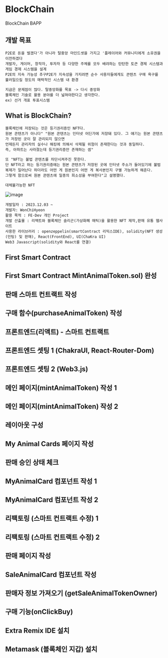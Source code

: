 # BlockChain
BlockChain BAPP
## 개발 목표 
```
P2E로 돈을 벌겠다'가 아니라 탈중앙 마인드셋을 가지고 '플레이어와 커뮤니티에게 소유권을 이전하겠다
개발자, 게이머, 창작자, 투자자 등 다양한 주체를 모두 배려하는 탄탄한 토큰 경제 시스템과 게임 경제 시스템을 설계
P2E의 지속 가능성 추구P2E가 지속성을 가지려면 순수 사용자들에게도 콘텐츠 구매 욕구를 불러일으킬 정도의 매력적인 시스템 내 환경

지금은 문제점이 많다. 탈중앙화를 목표 -> 다시 중앙화 
블록체인 기술로 활용 분야를 더 넓혀야한다고 생각한다.
ex) 선거 개표 투표시스템

```
## What is BlockChain?
```
블록체인에 저장되는 것은 등기권리증인 NFT다.
원본 콘텐츠가 아니다" "원본 콘텐츠는 인터넷 어딘가에 저장돼 있다. 그 얘기는 원본 콘텐츠가 저장된 곳이 잘 관리되지 않으면
언제든지 관리자의 실수나 해킹에 의해서 삭제될 위험이 존재한다는 것과 동일하다.
즉, 아파트는 사라졌는데 등기권리증만 존재하는 셈"

또 "NFT는 불법 콘텐츠를 차단시켜주진 못한다.
단 NFT라고 하는 등기권리증에는 원본 콘텐츠가 저장된 곳에 인터넷 주소가 들어있기에 불법 복제가 일어난다 하더라도 어떤 게 원본인지 어떤 게 복사본인지 구별 가능하게 해준다.
그렇게 함으로써 원본 콘텐츠에 일종의 희소성을 부여한다"고 설명했다.

대체불가능한 NFT
```
![image](https://github.com/mr-won/BlockChain/assets/58906858/7b013c53-6edc-43cb-824b-1435d77dc567)           
```
개발일자 : 2023.12.03 ~
개발자: WonChiHyeon 
활용 목적 : FE-Dev 개인 Project
개발 산출물 : 리액트와 블록체인 솔리곤(가상화폐 매틱)을 활용한 NFT 제작,판매 유통 웹사이트
사용한 라이브러리 : openzeppelin(smartContract 리믹스IDE), solidity(NFT 생성(민팅) 및 판매), React(FrontEnd), UI(ChaKra UI)
Web3 Javascript(solidity와 React를 연결)
```
## First Smart Contract

## First Smart Contract MintAnimalToken.sol) 완성

## 판매 스마트 컨트랙트 작성

## 구매 함수(purchaseAnimalToken) 작성

## 프론트엔드(리액트) - 스마트 컨트랙트

## 프론트엔드 셋팅 1 (ChakraUI, React-Router-Dom)

## 프론트엔드 셋팅 2 (Web3.js)

## 메인 페이지(mintAnimalToken) 작성 1

## 메인 페이지(mintAnimalToken) 작성 2

## 레이아웃 구성

## My Animal Cards 페이지 작성

## 판매 승인 상태 체크

## MyAnimalCard 컴포넌트 작성 1 

## MyAnimalCard 컴포넌트 작성 2

## 리팩토링 (스마트 컨트랙트 수정) 1

## 리팩토링 (스마트 컨트랙트 수정) 2

## 판매 페이지 작성

## SaleAnimalCard 컴포넌트 작성

## 판매자 정보 가져오기 (getSaleAnimalTokenOwner)

## 구매 기능(onClickBuy)

## Extra Remix IDE 설치

## Metamask (블록체인 지갑) 설치

